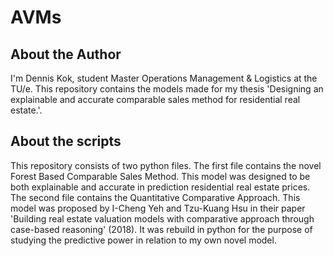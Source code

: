 # AVMs
## About the Author
I'm Dennis Kok, student Master Operations Management & Logistics at the TU/e. This repository contains the models made for my thesis 'Designing an explainable and accurate comparable sales method for residential real estate.'. 

## About the scripts
This repository consists of two python files. The first file contains the novel Forest Based Comparable Sales Method. 
This model was designed to be both explainable and accurate in prediction residential real estate prices. 
The second file contains the Quantitative Comparative Approach. 
This model was proposed by I-Cheng Yeh and Tzu-Kuang Hsu in their paper 'Building real estate valuation models with comparative approach through case-based reasoning' (2018). 
It was rebuild in python for the purpose of studying the predictive power in relation to my own novel model. 
